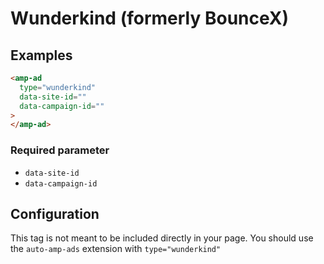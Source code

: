 <!---
Copyright 2021 The AMP HTML Authors. All Rights Reserved.

Licensed under the Apache License, Version 2.0 (the "License");
you may not use this file except in compliance with the License.
You may obtain a copy of the License at

      http://www.apache.org/licenses/LICENSE-2.0

Unless required by applicable law or agreed to in writing, software
distributed under the License is distributed on an "AS-IS" BASIS,
WITHOUT WARRANTIES OR CONDITIONS OF ANY KIND, either express or implied.
See the License for the specific language governing permissions and
limitations under the License.
-->

# Wunderkind (formerly BounceX)

## Examples

```html
<amp-ad
  type="wunderkind"
  data-site-id=""
  data-campaign-id=""
>
</amp-ad>
```

### Required parameter

- `data-site-id`
- `data-campaign-id`

## Configuration

This tag is not meant to be included directly in your page. You should use the `auto-amp-ads` extension with `type="wunderkind"`
